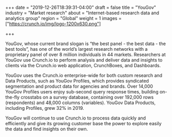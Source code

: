 +++
date = "2019-12-26T18:39:31-04:00"
draft = false
title = "YouGov"
industry = "Market research"
about = "Internet-based research data and analytics group"
region = "Global"
weight = 1
images = ["https://crunch.io/img/logo-1200x630.png"]

+++

YouGov, whose current brand slogan is “the best panel - the best data - the best tools”, has one of the world’s largest research networks with a proprietary panel of over 8 million individuals in 44 markets. Researchers at YouGov use Crunch.io to perform analysis and deliver data and insights to clients via the Crunch.io web application, CrunchBoxes, and Dashboards.

<span class="highlight">YouGov uses the Crunch.io <span class="font-italic">enterprise-wide</span> for both custom research and Data Products, such as YouGov Profiles,</span> which provides syndicated segmentation and product data for agencies and brands. Over 14,000 YouGov Profiles users enjoy sub-second query response times, building on-the-fly crosstabs on a survey database, containing over 192,000 rows (respondents) and 48,000 columns (variables). YouGov Data Products, including Profiles, grew 32% in 2019.

YouGov will continue to use Crunch.io to process data quickly and efficiently and give its growing customer base the power to explore easily the data and find insights on their own.
